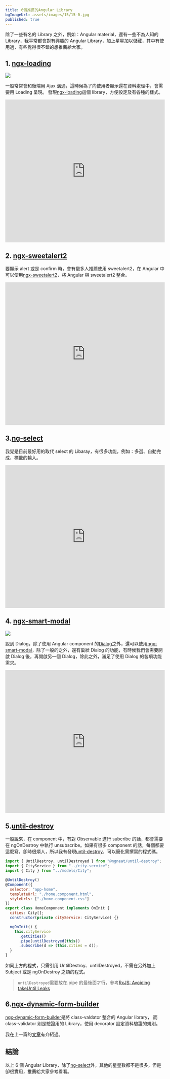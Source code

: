 ```yaml
---
title: 6個推薦的Angular Library
bgImageUrl: assets/images/15/15-0.jpg
published: true
---
```


除了一些有名的 Library 之外，例如：Angular material，還有一些不為人知的 Library，我平常都會對有興趣的 Angular Library，加上星星加以儲藏，其中有使用過，有些覺得很不錯的想推薦給大家。

## 1. [ngx-loading](https://github.com/Zak-C/ngx-loading)

<img class="img-responsive" loading="lazy" src="assets/images/15/15-1.gif"/>

一般常常會和後端用 Ajax 溝通，這時候為了向使用者顯示還在資料處理中，會需要用 Loading 呈現。
發現[ngx-loading](https://github.com/Zak-C/ngx-loading)這個 library，方便設定及有各種的樣式。

<iframe width="100%" height="450" frameborder="0" src="https://stackblitz.com/edit/ngx-loading-blog?embed=1&file=src/app/app.component.html" ></iframe>

## 2. [ngx-sweetalert2](https://github.com/sweetalert2/ngx-sweetalert2)

要顯示 alert 或是 confirm 時，會有蠻多人推薦使用 sweetalert2，在 Angular 中可以使用[ngx-sweetalert2](https://github.com/sweetalert2/ngx-sweetalert2)，將 Angular 與 sweetalert2 整合。

<iframe width="100%" height="450" frameborder="0" src="https://stackblitz.com/edit/ngx-sweetalert2-blog?embed=1&file=src/app/app.component.html" ></iframe>

## 3.[ng-select](https://github.com/ng-select/ng-select)

我覺是目前最好用的取代 select 的 Libaray，有很多功能，例如：多選、自動完成、標韱的輸入。

<iframe width="100%" height="450" frameborder="0" src="https://stackblitz.com/edit/ngx-select-blog?embed=1&file=src/app/app.component.html" ></iframe>

## 4. [ngx-smart-modal](https://github.com/maximelafarie/ngx-smart-modal)

<img class="img-responsive" loading="lazy" src="assets/images/15/15-2.png">

說到 Dialog，除了使用 Angular component 的[Dialog](https://material.angular.io/components/dialog/overview)之外，還可以使用[ngx-smart-modal](https://github.com/maximelafarie/ngx-smart-modal)，除了一般的之外，還有巢狀 Dialog 的功能，有時候我們會需要開啟 Dialog 後，再開啟另一個 Dialog，除此之外，滿足了使用 Dialog 的各項功能需求。

<iframe width="100%" height="450" frameborder="0" src="https://stackblitz.com/edit/ngx-smart-dialog-blog?embed=1&file=src/app/app.component.html" ></iframe>

## 5.[until-destroy](https://github.com/ngneat/until-destroy)

一般說來，在 component 中，有對 Observable 進行 subcribe 的話，都會需要在 ngOnDestroy 中執行 unsubscribe。如果有很多 component 的話，每個都要這麼寫，卻時很煩人，所以我有發現[until-destroy](https://github.com/ngneat/until-destroy)，可以簡化需撰寫的程式碼。

```javascript
import { UntilDestroy, untilDestroyed } from "@ngneat/until-destroy";
import { CityService } from "../city.service";
import { City } from "../models/City";

@UntilDestroy()
@Component({
  selector: "app-home",
  templateUrl: "./home.component.html",
  styleUrls: ["./home.component.css"]
})
export class HomeComponent implements OnInit {
  cities: City[];
  constructor(private cityService: CityService) {}

  ngOnInit() {
    this.cityService
      .getCities()
      .pipe(untilDestroyed(this))
      .subscribe(d => (this.cities = d));
  }
}
```

如同上方的程式，只需引用 UntilDestroy、untilDestroyed，不需在另外加上 Subject 或是 ngOnDestroy 之類的程式。

> `untilDestroyed`需要放在.pipe 的最後面才行，參考[RxJS: Avoiding takeUntil Leaks](https://medium.com/angular-in-depth/rxjs-avoiding-takeuntil-leaks-fb5182d047ef)

## 6.[ngx-dynamic-form-builder](https://github.com/EndyKaufman/ngx-dynamic-form-builder)

[ngx-dynamic-form-builder](https://github.com/EndyKaufman/ngx-dynamic-form-builder)是將 class-valdator 整合的 Angular library， 而 class-validator 則是驗證用的 Library，使用 decorator 設定資料驗證的規則。

我在上一篇的[文章](/blog/class-validator-and-ngx-dynamic-form-builder)有介紹過。

## 結論

以上 6 個 Angular Library，除了[ng-select](https://github.com/ng-select/ng-select)外，其他的星星數都不是很多，但是卻很實用，推薦給大家參考看看。
